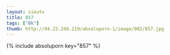 ```yaml
--- 
layout: sieutv
title: 857
tags: ["0k"]
thumb: http://94.23.248.219/absoluporn-1/image/002/857.jpg
---
```

{% include absoluporn key="857" %} 
